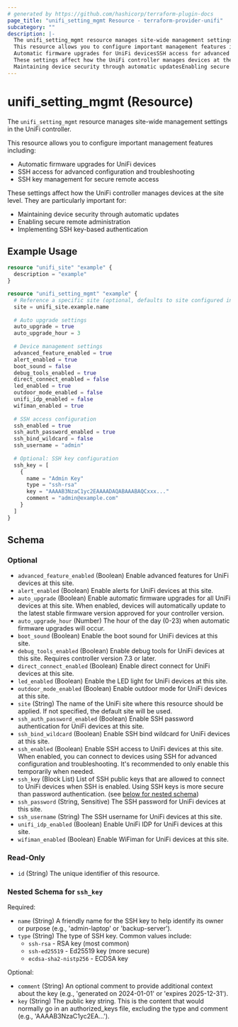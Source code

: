 ```yaml
---
# generated by https://github.com/hashicorp/terraform-plugin-docs
page_title: "unifi_setting_mgmt Resource - terraform-provider-unifi"
subcategory: ""
description: |-
  The unifi_setting_mgmt resource manages site-wide management settings in the UniFi controller.
  This resource allows you to configure important management features including:
  Automatic firmware upgrades for UniFi devicesSSH access for advanced configuration and troubleshootingSSH key management for secure remote access
  These settings affect how the UniFi controller manages devices at the site level. They are particularly important for:
  Maintaining device security through automatic updatesEnabling secure remote administrationImplementing SSH key-based authentication
---
```


# unifi_setting_mgmt (Resource)

The `unifi_setting_mgmt` resource manages site-wide management settings in the UniFi controller.

This resource allows you to configure important management features including:
  * Automatic firmware upgrades for UniFi devices
  * SSH access for advanced configuration and troubleshooting
  * SSH key management for secure remote access

These settings affect how the UniFi controller manages devices at the site level. They are particularly important for:
  * Maintaining device security through automatic updates
  * Enabling secure remote administration
  * Implementing SSH key-based authentication

## Example Usage

```terraform
resource "unifi_site" "example" {
  description = "example"
}

resource "unifi_setting_mgmt" "example" {
  # Reference a specific site (optional, defaults to site configured in provider, otherwise "default")
  site = unifi_site.example.name
  
  # Auto upgrade settings
  auto_upgrade = true
  auto_upgrade_hour = 3
  
  # Device management settings
  advanced_feature_enabled = true
  alert_enabled = true
  boot_sound = false
  debug_tools_enabled = true
  direct_connect_enabled = false
  led_enabled = true
  outdoor_mode_enabled = false
  unifi_idp_enabled = false
  wifiman_enabled = true
  
  # SSH access configuration
  ssh_enabled = true
  ssh_auth_password_enabled = true
  ssh_bind_wildcard = false
  ssh_username = "admin"
  
  # Optional: SSH key configuration
  ssh_key = [
    {
      name = "Admin Key"
      type = "ssh-rsa"
      key = "AAAAB3NzaC1yc2EAAAADAQABAAABAQCxxx..."
      comment = "admin@example.com"
    }
  ]
}
```

<!-- schema generated by tfplugindocs -->
## Schema

### Optional

- `advanced_feature_enabled` (Boolean) Enable advanced features for UniFi devices at this site.
- `alert_enabled` (Boolean) Enable alerts for UniFi devices at this site.
- `auto_upgrade` (Boolean) Enable automatic firmware upgrades for all UniFi devices at this site. When enabled, devices will automatically update to the latest stable firmware version approved for your controller version.
- `auto_upgrade_hour` (Number) The hour of the day (0-23) when automatic firmware upgrades will occur.
- `boot_sound` (Boolean) Enable the boot sound for UniFi devices at this site.
- `debug_tools_enabled` (Boolean) Enable debug tools for UniFi devices at this site. Requires controller version 7.3 or later.
- `direct_connect_enabled` (Boolean) Enable direct connect for UniFi devices at this site.
- `led_enabled` (Boolean) Enable the LED light for UniFi devices at this site.
- `outdoor_mode_enabled` (Boolean) Enable outdoor mode for UniFi devices at this site.
- `site` (String) The name of the UniFi site where this resource should be applied. If not specified, the default site will be used.
- `ssh_auth_password_enabled` (Boolean) Enable SSH password authentication for UniFi devices at this site.
- `ssh_bind_wildcard` (Boolean) Enable SSH bind wildcard for UniFi devices at this site.
- `ssh_enabled` (Boolean) Enable SSH access to UniFi devices at this site. When enabled, you can connect to devices using SSH for advanced configuration and troubleshooting. It's recommended to only enable this temporarily when needed.
- `ssh_key` (Block List) List of SSH public keys that are allowed to connect to UniFi devices when SSH is enabled. Using SSH keys is more secure than password authentication. (see [below for nested schema](#nestedblock--ssh_key))
- `ssh_password` (String, Sensitive) The SSH password for UniFi devices at this site.
- `ssh_username` (String) The SSH username for UniFi devices at this site.
- `unifi_idp_enabled` (Boolean) Enable UniFi IDP for UniFi devices at this site.
- `wifiman_enabled` (Boolean) Enable WiFiman for UniFi devices at this site.

### Read-Only

- `id` (String) The unique identifier of this resource.

<a id="nestedblock--ssh_key"></a>
### Nested Schema for `ssh_key`

Required:

- `name` (String) A friendly name for the SSH key to help identify its owner or purpose (e.g., 'admin-laptop' or 'backup-server').
- `type` (String) The type of SSH key. Common values include:
  * `ssh-rsa` - RSA key (most common)
  * `ssh-ed25519` - Ed25519 key (more secure)
  * `ecdsa-sha2-nistp256` - ECDSA key

Optional:

- `comment` (String) An optional comment to provide additional context about the key (e.g., 'generated on 2024-01-01' or 'expires 2025-12-31').
- `key` (String) The public key string. This is the content that would normally go in an authorized_keys file, excluding the type and comment (e.g., 'AAAAB3NzaC1yc2EA...').
